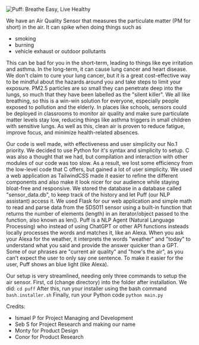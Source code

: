 ![Puff: Breathe Easy, Live Healthy](https://postimg.cc/5X6nbBd0)

We have an Air Quality Sensor that measures the particulate matter (PM for short) in the air. It can spike when doing things such as
* smoking
* burning
* vehicle exhaust or outdoor pollutants

This can be bad for you in the short-term, leading to things like eye irritation and asthma.
In the long-term, it can cause lung cancer and heart disease.
We don't claim to cure your lung cancer, but it is a great cost-effective way to be mindful about the hazards around you and
take steps to limit your exposure. PM2.5 particles are so small they can penetrate deep into the lungs, so much that they have
been labelled as the "silent killer". We all like breathing, so this is a win-win solution for everyone, especially people exposed to pollution and
the elderly. In places like schools, sensors could be deployed in classrooms to monitor air quality and make sure particulate
matter levels stay low, reducing things like asthma triggers in small children with sensitive lungs. As well as this, clean air is
proven to reduce fatigue, improve focus, and minimize health-related absences.

Our code is well made, with effectiveness and user simplicity our No.1 priority. We decided to use Python for it's syntax and
simplicity to setup. C was also a thought that we had, but compilation and interaction with other modules of our code was too slow.
As a result, we lost some efficiency from the low-level code that C offers, but gained a lot of user simplicity. We used a web application as 
TailwindCSS made it easier to refine the different components and also make it look nicer for our audience while staying bloat-free and responsive. 
We stored the database in a database called "sensor_data.db", to keep track of the history and let Puff (our NLP assistant) access it. 
We used Flask for our web application and simple math to read and parse data from the SDS011 sensor using 
a built-in function that returns the number of elements (length) in an iterator/object passed to the function,
also known as len(). Puff is a NLP Agent (Natural Language Processing) who instead of using ChatGPT or other API functions insteads locally processes the words
and matches it, like an Alexa. When you ask your Alexa for the weather, it interprets the words "weather" and "today" to understand what you said and provide the answer
quicker than a GPT. Some of our phrases are "current air quality" and "how's the air", as you can't expect the user to only say one sentence. To make it easier for the user,
Puff shows an blue light (like Alexa).

Our setup is very streamlined, needing only three commands to setup the air sensor. First, cd (change directory) into the folder after installation. We did:
`cd puff`
After this, run your installer using the bash command
`bash.installer.sh`
Finally, run your Python code
`python main.py`


Credits:
- Ismael P for Project Managing and Development
- Seb S for Project Research and making our name
- Monty for Product Design
- Conor for Product Research
